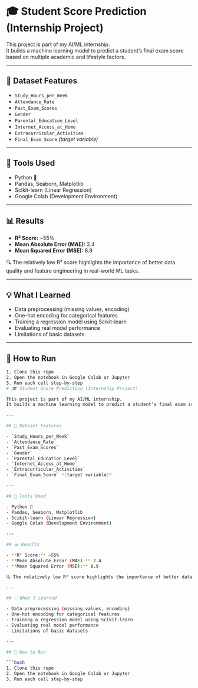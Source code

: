 # 🎓 Student Score Prediction (Internship Project)

This project is part of my AI/ML internship.  
It builds a machine learning model to predict a student’s final exam score based on multiple academic and lifestyle factors.

---

## 📁 Dataset Features

- `Study_Hours_per_Week`
- `Attendance_Rate`
- `Past_Exam_Scores`
- `Gender`
- `Parental_Education_Level`
- `Internet_Access_at_Home`
- `Extracurricular_Activities`
- `Final_Exam_Score` *(target variable)*

---

## 🔧 Tools Used

- Python 🐍
- Pandas, Seaborn, Matplotlib
- Scikit-learn (Linear Regression)
- Google Colab (Development Environment)

---

## 📊 Results

- **R² Score:** ~55%
- **Mean Absolute Error (MAE):** 2.4
- **Mean Squared Error (MSE):** 8.9

🔍 The relatively low R² score highlights the importance of better data quality and feature engineering in real-world ML tasks.

---

## 💡 What I Learned

- Data preprocessing (missing values, encoding)
- One-hot encoding for categorical features
- Training a regression model using Scikit-learn
- Evaluating real model performance
- Limitations of basic datasets

---

## 🚀 How to Run

```bash
1. Clone this repo
2. Open the notebook in Google Colab or Jupyter
3. Run each cell step-by-step
# 🎓 Student Score Prediction (Internship Project)

This project is part of my AI/ML internship.  
It builds a machine learning model to predict a student’s final exam score based on multiple academic and lifestyle factors.

---

## 📁 Dataset Features

- `Study_Hours_per_Week`
- `Attendance_Rate`
- `Past_Exam_Scores`
- `Gender`
- `Parental_Education_Level`
- `Internet_Access_at_Home`
- `Extracurricular_Activities`
- `Final_Exam_Score` *(target variable)*

---

## 🔧 Tools Used

- Python 🐍
- Pandas, Seaborn, Matplotlib
- Scikit-learn (Linear Regression)
- Google Colab (Development Environment)

---

## 📊 Results

- **R² Score:** ~55%
- **Mean Absolute Error (MAE):** 2.4
- **Mean Squared Error (MSE):** 8.9

🔍 The relatively low R² score highlights the importance of better data quality and feature engineering in real-world ML tasks.

---

## 💡 What I Learned

- Data preprocessing (missing values, encoding)
- One-hot encoding for categorical features
- Training a regression model using Scikit-learn
- Evaluating real model performance
- Limitations of basic datasets

---

## 🚀 How to Run

```bash
1. Clone this repo
2. Open the notebook in Google Colab or Jupyter
3. Run each cell step-by-step
